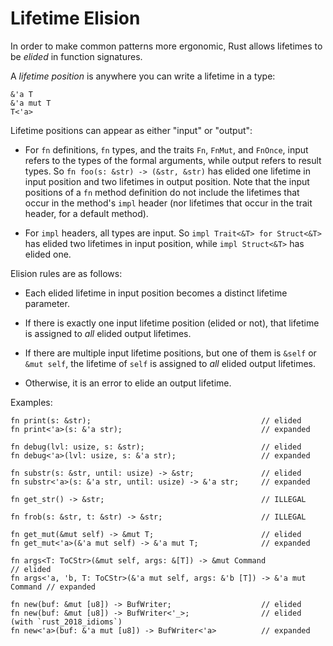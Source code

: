 # Lifetime Elision

In order to make common patterns more ergonomic, Rust allows lifetimes to be
*elided* in function signatures.

A *lifetime position* is anywhere you can write a lifetime in a type:

<!-- ignore: simplified code -->
```rust,ignore
&'a T
&'a mut T
T<'a>
```

Lifetime positions can appear as either "input" or "output":

* For `fn` definitions, `fn` types, and the traits `Fn`, `FnMut`, and `FnOnce`,
  input refers to the types of the formal arguments, while output refers to
  result types. So `fn foo(s: &str) -> (&str, &str)` has elided one lifetime in
  input position and two lifetimes in output position. Note that the input
  positions of a `fn` method definition do not include the lifetimes that occur
  in the method's `impl` header (nor lifetimes that occur in the trait header,
  for a default method).

* For `impl` headers, all types are input. So `impl Trait<&T> for Struct<&T>`
  has elided two lifetimes in input position, while `impl Struct<&T>` has elided
  one.

Elision rules are as follows:

* Each elided lifetime in input position becomes a distinct lifetime
  parameter.

* If there is exactly one input lifetime position (elided or not), that lifetime
  is assigned to *all* elided output lifetimes.

* If there are multiple input lifetime positions, but one of them is `&self` or
  `&mut self`, the lifetime of `self` is assigned to *all* elided output lifetimes.

* Otherwise, it is an error to elide an output lifetime.

Examples:

<!-- ignore: simplified code -->
```rust,ignore
fn print(s: &str);                                      // elided
fn print<'a>(s: &'a str);                               // expanded

fn debug(lvl: usize, s: &str);                          // elided
fn debug<'a>(lvl: usize, s: &'a str);                   // expanded

fn substr(s: &str, until: usize) -> &str;               // elided
fn substr<'a>(s: &'a str, until: usize) -> &'a str;     // expanded

fn get_str() -> &str;                                   // ILLEGAL

fn frob(s: &str, t: &str) -> &str;                      // ILLEGAL

fn get_mut(&mut self) -> &mut T;                        // elided
fn get_mut<'a>(&'a mut self) -> &'a mut T;              // expanded

fn args<T: ToCStr>(&mut self, args: &[T]) -> &mut Command                  // elided
fn args<'a, 'b, T: ToCStr>(&'a mut self, args: &'b [T]) -> &'a mut Command // expanded

fn new(buf: &mut [u8]) -> BufWriter;                    // elided
fn new(buf: &mut [u8]) -> BufWriter<'_>;                // elided (with `rust_2018_idioms`)
fn new<'a>(buf: &'a mut [u8]) -> BufWriter<'a>          // expanded
```
